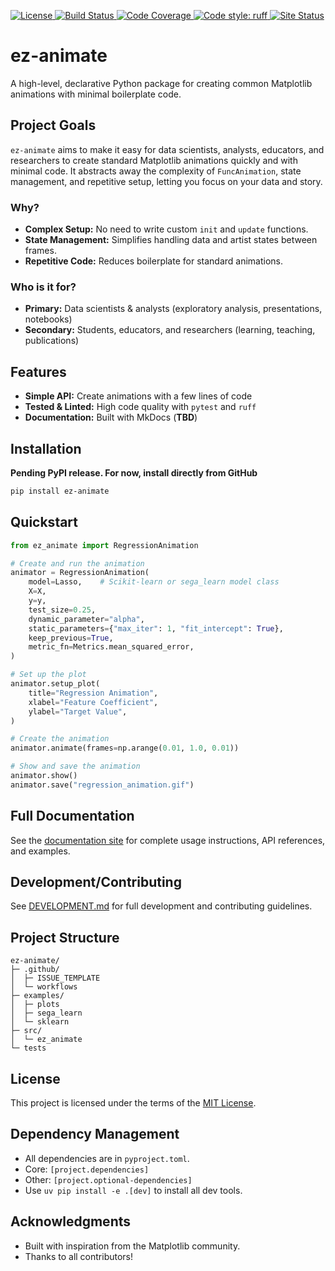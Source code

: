 <!-- Badges -->
<p align="left">
  <a href="https://github.com/SantiagoEnriqueGA/ez-animate/blob/master/LICENSE">
    <img src="https://img.shields.io/github/license/SantiagoEnriqueGA/ez-animate.svg" alt="License">
  </a>
  <a href="https://github.com/SantiagoEnriqueGA/ez-animate/actions">
    <img src="https://github.com/SantiagoEnriqueGA/ez-animate/workflows/CI/badge.svg" alt="Build Status">
  </a>
  <!-- Uncomment after PyPI release -->
  <!-- <a href="https://pypi.org/project/ez-animate/">
    <img src="https://img.shields.io/pypi/v/ez-animate.svg" alt="PyPI Version">
  <a href="https://pepy.tech/project/ez-animate">
    <img src="https://static.pepy.tech/badge/ez-animate" alt="Downloads">
  </a>
  </a>
  <a href="https://pypi.org/project/ez-animate/">
    <img src="https://img.shields.io/pypi/pyversions/ez-animate.svg" alt="Python Versions">
  </a> -->
  <a href="https://codecov.io/gh/SantiagoEnriqueGA/ez-animate">
    <img src="https://codecov.io/gh/SantiagoEnriqueGA/ez-animate/branch/master/graph/badge.svg" alt="Code Coverage">
  </a>
  <a href="https://github.com/charliermarsh/ruff">
    <img src="https://img.shields.io/badge/code%20style-ruff-brightgreen.svg" alt="Code style: ruff">
  </a>
  <a href="https://santiagoenriquega.github.io/ez-animate/">
    <img src="https://img.shields.io/website?down_color=red&down_message=offline&up_color=brightgreen&up_message=MkDocs&url=https%3A%2F%2Fsantiagoenriquega.github.io%2Fez-animate" alt="Site Status">
  </a>
</p>

# ez-animate

A high-level, declarative Python package for creating common Matplotlib animations with minimal boilerplate code.


## Project Goals

`ez-animate` aims to make it easy for data scientists, analysts, educators, and researchers to create standard Matplotlib animations quickly and with minimal code. It abstracts away the complexity of `FuncAnimation`, state management, and repetitive setup, letting you focus on your data and story.

### Why?
- **Complex Setup:** No need to write custom `init` and `update` functions.
- **State Management:** Simplifies handling data and artist states between frames.
- **Repetitive Code:** Reduces boilerplate for standard animations.

### Who is it for?
- **Primary:** Data scientists & analysts (exploratory analysis, presentations, notebooks)
- **Secondary:** Students, educators, and researchers (learning, teaching, publications)

## Features
- **Simple API:** Create animations with a few lines of code
- **Tested & Linted:** High code quality with `pytest` and `ruff`
- **Documentation:** Built with MkDocs (**TBD**)

## Installation

**Pending PyPI release. For now, install directly from GitHub**
```bash
pip install ez-animate
```


## Quickstart

```python
from ez_animate import RegressionAnimation

# Create and run the animation
animator = RegressionAnimation(
    model=Lasso,    # Scikit-learn or sega_learn model class
    X=X,
    y=y,
    test_size=0.25,
    dynamic_parameter="alpha",
    static_parameters={"max_iter": 1, "fit_intercept": True},
    keep_previous=True,
    metric_fn=Metrics.mean_squared_error,
)

# Set up the plot
animator.setup_plot(
    title="Regression Animation",
    xlabel="Feature Coefficient",
    ylabel="Target Value",
)

# Create the animation
animator.animate(frames=np.arange(0.01, 1.0, 0.01))

# Show and save the animation
animator.show()
animator.save("regression_animation.gif")
```

## Full Documentation

See the [documentation site](https://santiagoenriquega.github.io/ez-animate/) for complete usage instructions, API references, and examples.
## Development/Contributing

See [DEVELOPMENT.md](DEVELOPMENT.md) for full development and contributing guidelines.


## Project Structure

```
ez-animate/
├─ .github/
│  ├─ ISSUE_TEMPLATE
│  └─ workflows
├─ examples/
│  ├─ plots
│  ├─ sega_learn
│  └─ sklearn
├─ src/
│  └─ ez_animate
└─ tests

```

## License

This project is licensed under the terms of the [MIT License](LICENSE).

## Dependency Management

- All dependencies are in `pyproject.toml`.
- Core: `[project.dependencies]`
- Other: `[project.optional-dependencies]`
- Use `uv pip install -e .[dev]` to install all dev tools.

## Acknowledgments

- Built with inspiration from the Matplotlib community.
- Thanks to all contributors!
